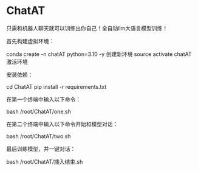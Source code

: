 # ChatAT
只需和机器人聊天就可以训练出你自己！全自动llm大语言模型训练！


首先构建虚拟环境：

conda create -n chatAT python=3.10 -y       创建新环境
source activate chatAT               激活环境

安装依赖：

cd ChatAT
pip install -r requirements.txt


在第一个终端中输入以下命令：

bash /root/ChatAT/one.sh

在第二个终端中输入以下命令开始和模型对话：

bash /root/ChatAT/two.sh

最后训练模型，并一键对话：

bash /root/ChatAT/插入结束.sh
